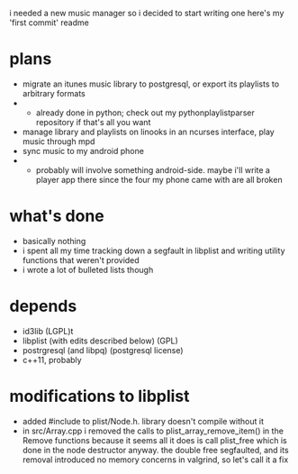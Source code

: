 i needed a new music manager so i decided to start writing one
here's my 'first commit' readme

plans
===
- migrate an itunes music library to postgresql, or export its playlists to arbitrary formats
- - already done in python; check out my pythonplaylistparser repository if that's all you want
- manage library and playlists on linooks in an ncurses interface, play music through mpd
- sync music to my android phone
- - probably will involve something android-side. maybe i'll write a player app there since the four my phone came with are all broken

what's done
===
- basically nothing
- i spent all my time tracking down a segfault in libplist and writing utility functions that weren't provided
- i wrote a lot of bulleted lists though

depends
===
- id3lib (LGPL)t
- libplist (with edits described below) (GPL)
- postrgresql (and libpq) (postgresql license)
- c++11, probably


modifications to libplist
===
- added #include <cstddef> to plist/Node.h. library doesn't compile without it
- in src/Array.cpp i removed the calls to plist_array_remove_item() in the Remove
functions because it seems all it does is call plist_free which is done in the
node destructor anyway. the double free segfaulted, and its removal introduced no
memory concerns in valgrind, so let's call it a fix
